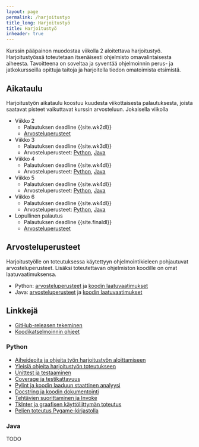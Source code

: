 ```yaml
---
layout: page
permalink: /harjoitustyo
title_long: Harjoitustyö
title: Harjoitustyö
inheader: true
---
```


Kurssin pääpainon muodostaa viikolla 2 aloitettava harjoitustyö. Harjoitustyössä toteutetaan itsenäisesti ohjelmisto omavalintaisesta aiheesta. Tavoitteena on soveltaa ja syventää ohjelmoinnin perus- ja jatkokursseilla opittuja taitoja ja harjoitella tiedon omatoimista etsimistä.

## Aikataulu

Harjoitustyön aikataulu koostuu kuudesta viikottaisesta palautuksesta, joista saatavat pisteet vaikuttavat kurssin arvosteluun. Jokaisella viikolla

- Viikko 2
  - Palautuksen deadline {{site.wk2dl}}
  - [Arvosteluperusteet](/ht-viikko2)
- Viikko 3
  - Palautuksen deadline {{site.wk3dl}}
  - Arvosteluperusteet: [Python](/python/ht-viikko3), [Java](/java/ht-viikko3)
- Viikko 4
  - Palautuksen deadline {{site.wk4dl}}
  - Arvosteluperusteet: [Python](/python/ht-viikko4), [Java](/java/ht-viikko4)
- Viikko 5
  - Palautuksen deadline {{site.wk4dl}}
  - Arvosteluperusteet: [Python](/python/ht-viikko5), [Java](/java/ht-viikko5)
- Viikko 6
  - Palautuksen deadline {{site.wk4dl}}
  - Arvosteluperusteet: [Python](/python/ht-viikko6), [Java](/java/ht-viikko6)
- Lopullinen palautus
  - Palautuksen deadline {{site.finaldl}}
  - [Arvosteluperusteet](/loppupalautus)

## Arvosteluperusteet

Harjoitustyölle on toteutuksessa käytettyyn ohjelmointikieleen pohjautuvat arvosteluperusteet. Lisäksi toteutettavan ohjelmiston koodille on omat laatuvaatimuksensa.

- Python: [arvosteluperusteet](/python/arvosteluperusteet) ja [koodin laatuvaatimukset](/python/koodin-laatuvaatimukset)
- Java: [arvosteluperusteet](/java/arvosteluperusteet) ja [koodin laatuvaatimukset](/java/koodin-laatuvaatimukset)

## Linkkejä

- [GitHub-releasen tekeminen](/release)
- [Koodikatselmoinnin ohjeet](/koodikatselmointi)

### Python

- [Aiheideoita ja ohjeita työn harjoitustyön aloittamiseen](/python/harjoitustyon-aloittaminen)
- [Yleisiä ohjeita harjoitustyön toteutukseen](/python/toteutus)
- [Unittest ja testaaminen](/python/unittest)
- [Coverage ja testikattavuus](/python/coverage)
- [Pylint ja koodin laaduun staattinen analyysi](/python/pylint)
- [Docstring ja koodin dokumentointi](/python/docstring)
- [Tehtävien suorittaminen ja Invoke](/python/invoke)
- [TkInter ja graafisen käyttöliittymän toteutus](python/tkinter)
- [Pelien toteutus Pygame-kirjastolla](/python/pygame)

### Java

TODO
